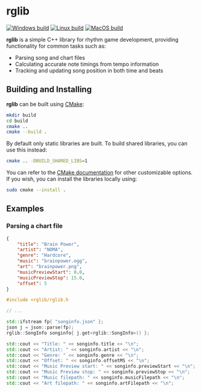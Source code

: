 # rglib

[![Windows build](https://github.com/vsieplus/rglib/actions/workflows/cmake-windows-release.yml/badge.svg)](https://github.com/vsieplus/rglib/actions/workflows/cmake-windows-release.yml)
[![Linux build](https://github.com/vsieplus/rglib/actions/workflows/cmake-linux-release.yml/badge.svg)](https://github.com/vsieplus/rglib/actions/workflows/cmake-linux-release.yml)
[![MacOS build](https://github.com/vsieplus/rglib/actions/workflows/cmake-macos-release.yml/badge.svg)](https://github.com/vsieplus/rglib/actions/workflows/cmake-macos-release.yml)

**rglib** is a simple C++ library for rhythm game development, providing functionality for common tasks such as:

* Parsing song and chart files
* Calculating accurate note timings from tempo information
* Tracking and updating song position in both time and beats

## Building and Installing

**rglib** can be built using [CMake](https://cmake.org/):

```bash
mkdir build
cd build
cmake ..
cmake --build .
```

By default only static libraries are built. To build shared libraries, you can use this instead:

```bash
cmake .. -DBUILD_SHARED_LIBS=1
```

You can refer to the [CMake documentation](https://cmake.org/cmake/help/latest/manual/cmake.1.html) for other customizable options. If you wish, you can install the libraries locally using:

```bash
sudo cmake --install .
```

## Examples

### Parsing a chart file

```json
{
    "title": "Brain Power",
    "artist": "NOMA",
    "genre": "Hardcore",
    "music": "brainpower.ogg",
    "art": "brainpower.png",
    "musicPreviewStart": 0.0,
    "musicPreviewStop": 15.0,
    "offset": 5
}

```

```cpp
#include <rglib/rglib.h

// ...

std::ifstream fp{ "songinfo.json" };
json j = json::parse(fp);
rglib::SongInfo songinfo{ j.get<rglib::SongInfo>() };

std::cout << "Title: " << songinfo.title << "\n";
std::cout << "Artist: " << songinfo.artist << "\n";
std::cout << "Genre: " << songinfo.genre << "\n";
std::cout << "Offset: " << songinfo.offsetMS << "\n";
std::cout << "Music Preview start: " << songinfo.previewStart << "\n";
std::cout << "Music Preview stop: " << songinfo.previewStop << "\n";
std::cout << "Music filepath: " << songinfo.musicFilepath << "\n";
std::cout << "Art filepath: " << songinfo.artFilepath << "\n";
```
